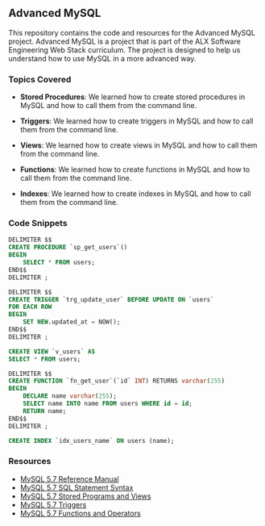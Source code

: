 ## Advanced MySQL

This repository contains the code and resources for the Advanced MySQL project.
Advanced MySQL is a project that is part of the ALX Software Engineering Web Stack curriculum.
The project is designed to help us understand how to use MySQL in a more advanced way.

### Topics Covered

- **Stored Procedures**: We learned how to create stored procedures in MySQL and how to call them from the command line.

- **Triggers**: We learned how to create triggers in MySQL and how to call them from the command line.

- **Views**: We learned how to create views in MySQL and how to call them from the command line.

- **Functions**: We learned how to create functions in MySQL and how to call them from the command line.

- **Indexes**: We learned how to create indexes in MySQL and how to call them from the command line.

### Code Snippets
```sql
DELIMITER $$
CREATE PROCEDURE `sp_get_users`()
BEGIN
    SELECT * FROM users;
END$$
DELIMITER ;
```
```sql
DELIMITER $$
CREATE TRIGGER `trg_update_user` BEFORE UPDATE ON `users`
FOR EACH ROW
BEGIN
    SET NEW.updated_at = NOW();
END$$
DELIMITER ;
```
```sql
CREATE VIEW `v_users` AS
SELECT * FROM users;
```
```sql
DELIMITER $$
CREATE FUNCTION `fn_get_user`(`id` INT) RETURNS varchar(255)
BEGIN
    DECLARE name varchar(255);
    SELECT name INTO name FROM users WHERE id = id;
    RETURN name;
END$$
DELIMITER ;
```
```sql
CREATE INDEX `idx_users_name` ON users (name);
```

### Resources

- [MySQL 5.7 Reference Manual](https://dev.mysql.com/doc/refman/5.7/en/)
- [MySQL 5.7 SQL Statement Syntax](https://dev.mysql.com/doc/refman/5.7/en/sql-statements.html)
- [MySQL 5.7 Stored Programs and Views](https://dev.mysql.com/doc/refman/5.7/en/stored-programs-views.html)
- [MySQL 5.7 Triggers](https://dev.mysql.com/doc/refman/5.7/en/triggers.html)
- [MySQL 5.7 Functions and Operators](https://dev.mysql.com/doc/refman/5.7/en/functions.html)